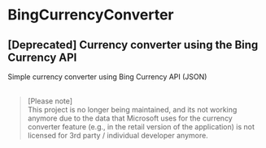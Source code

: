 # BingCurrencyConverter
## [Deprecated] Currency converter using the Bing Currency API
Simple currency converter using Bing Currency API (JSON) <br> <br>

> [Please note] <br>
This project is no longer being maintained, and its not working anymore due to the data that Microsoft uses for the currency converter feature (e.g., in the retail version of the application) is not licensed for 3rd party / individual developer anymore.
